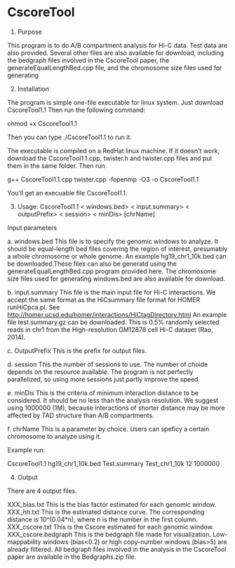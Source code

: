 # CscoreTool


1. Purpose

This program is to do A/B compartment analysis for Hi-C data. Test data are also provided.
Several other files are also available for download, including the bedgraph files involved in the CscoreTool paper, the generateEqualLengthBed.cpp file, and the chromosome size files used for generating 

2. Installation

The program is simple one-file executable for linux system. Just download CscoreTool1.1 Then run the following command:
  
  chmod +x CscoreTool1.1

Then you can type ./CscoreTool1.1 to run it.

The executable is compiled on a RedHat linux machine. If it doesn't work, download the CscoreTool1.1.cpp, twister.h and twister.cpp files and put them in the same folder. Then run

  g++ CscoreTool1.1.cpp twister.cpp -fopenmp -O3 -o CscoreTool1.1

You'll get an execuable file CscoreTool1.1. 

3. Usage: CscoreTool1.1 < windows.bed> < input.summary> < outputPrefix> < session> < minDis> [chrName]

Input parameters

a. windows.bed 
This file is to specify the genomic windows to analyze. It should be equal-length bed files covering the region of interest, presumably a whole chromosome or whole genome. An example hg19_chr1_10k.bed can be downloaded.These files can also be generatd using the generateEqualLengthBed.cpp program provided here. The chromosome size files used for generating windows.bed are also available for download.

b. input.summary
This file is the main input file for Hi-C interactions. We accept the same format as the HiCsummary file format for HOMER runHiCpca.pl. See http://homer.ucsd.edu/homer/interactions/HiCtagDirectory.html
An example file test.summary.gz can be downloaded. This is 0.5% randomly selected reads in chr1 from the High-resolution GM12878 cell Hi-C dataset (Rao, 2014).  

c. OutputPrefix
This is the prefix for output files.

d. session
This the number of sessions to use. The number of choide depends on the resource available. The program is not perfectly parallelized, so using more sessions just partly improve the speed. 

e. minDis
This is the criteria of minimum interaction distance to be considered. It should be no less than the analysis resolution. We suggest using 1000000 (1M), because interactions of shorter distance may be more affected by TAD structure than A/B compartments.

f. chrName
This is a parameter by choice. Users can speficy a certain chromosome to analyze using it.

Example run:

CscoreTool1.1 hg19_chr1_10k.bed Test.summary Test_chr1_10k 12 1000000

4. Output

There are 4 output files.

XXX_bias.txt 
This is the bias factor estimated for each genomic window. 
XXX_hh.txt 
This is the estimated distance curve. The corresponding distance is 10^(0.04*n), where n is the number in the first column.
XXX_cscore.txt 
This is the Cscore estimated for each genomic window. 
XXX_cscore.bedgraph
This is the bedgraph file made for visualization. Low-mappability windows (bias<0.2) or high copy-number windows (bias>5) are already filtered. 
All bedgraph files involved in the analysis in the CscoreTool paper are available in the Bedgraphs.zip file.
